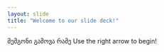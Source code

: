 ```yaml
---
layout: slide
title: "Welcome to our slide deck!"
---
```

მემგონი გამოვა რამე
Use the right arrow to begin!
